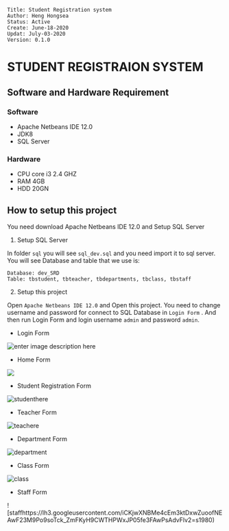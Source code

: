 
```
Title: Student Registration system
Author: Heng Hongsea
Status: Active
Create: June-18-2020
Updat: July-03-2020
Version: 0.1.0
```

# STUDENT REGISTRAION SYSTEM

## Software and Hardware Requirement

### Software

* Apache Netbeans IDE 12.0
* JDK8
* SQL Server

### Hardware

* CPU core i3 2.4 GHZ
* RAM 4GB
* HDD 20GN

## How to setup this project

You need download Apache Netbeans IDE 12.0 and Setup SQL Server

1. Setup SQL Server

In folder `sql` you will see `sql_dev.sql` and you need import it to sql server. You will see Database and table that we use is:
 
```
Database: dev_SRD
Table: tbstudent, tbteacher, tbdepartments, tbclass, tbstaff
```
  
2. Setup this project
  
Open `Apache Netbeans IDE 12.0` and Open this project. You need to change username and password for connect to SQL Database in `Login Form` . And then run Login Form and login username `admin` and password `admin`.

* Login Form

![enter image description here](https://lh3.googleusercontent.com/93mefL31NEUFMx55v4u_Jay_FqdocayY1cfUaWt2KaRZQhXA8Skfa1EnNDvf2yg8jm9Ugb6v8n8Q=s1920 "login")

* Home Form

![](https://lh3.googleusercontent.com/m5gWuki_NStAEIeuLNWA1vBO7VNk4dj3G6_RHgwHhVVKAcDc5yEl0WnyE2FKEjmIuVx8w31voVHk=s1980)
* Student Registration Form

![studenthere](https://lh3.googleusercontent.com/86Bh832N9VkQmEYqkL0PqbiugwwpRGyq_0COgePTANPMWZ5ggCCx-MA70NOIoHM5vLJuSc5F2Dmc=s1980)
* Teacher Form

![teachere](https://lh3.googleusercontent.com/CbXuZ4spoNOrHgnSbMyblbDU7XVzX7vm0diKQGIIiEp2PouTY9hxeihlvVxZ9TY_dt-VuYEIj3Qr=s1980)
* Department Form

![department](https://lh3.googleusercontent.com/hLoHiN_gSg8fRPcfXnHMobzjf08c6W4UtHdax-vB1GJQ2uGPsMtXvjcYB4a-FHswNL96i4aUKx4W=s1980)
* Class Form

![class](https://lh3.googleusercontent.com/kaAz8T0caViBD8lvbssqJ44t8njPH8Yp5q_UTd8Y2aZAUjLxCswIp5QCPj009LVquG_r1ebkualO=s1980)

* Staff Form

![staffhttps://lh3.googleusercontent.com/iCKjwXNBMe4cEm3ktDxwZuoofNEAwF23M9Po9soTck_ZmFKyH9CWTHPWxJP05fe3FAwPsAdvFlv2=s1980)

